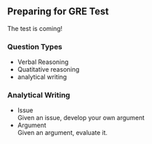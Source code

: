 ## Preparing for GRE Test

The test is coming!

### Question Types
* Verbal Reasoning
* Quatitative reasoning
* analytical writing

### Analytical Writing
* Issue <br/> Given an issue, develop your own argument
* Argument <br/> Given an argument, evaluate it.

